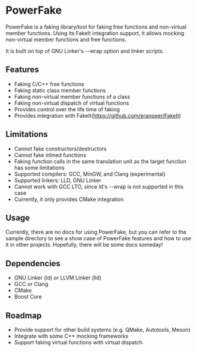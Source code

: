 PowerFake
=============
PowerFake is a faking library/tool for faking free functions and non-virtual
member functions. Using its FakeIt integration support, it allows mocking
non-virtual member functions and free functions.

It is built on top of GNU Linker's --wrap option and linker scripts.

## Features
* Faking C/C++ free functions
* Faking static class member functions
* Faking non-virtual member functions of a class
* Faking non-virtual dispatch of virtual functions
* Provides control over the life time of faking
* Provides integration with FakeIt(https://github.com/eranpeer/FakeIt)

## Limitations
* Cannot fake constructors/destructors
* Cannot fake inlined functions
* Faking function calls in the same translation unit as the target function has
some limitations
* Supported compilers: GCC, MinGW, and Clang (experimental)
* Supported linkers: LLD, GNU Linker
* Cannot work with GCC LTO, since ld's --wrap is not supported in this case
* Currently, it only provides CMake integration

## Usage
Currently, there are no docs for using PowerFake, but you can refer to the sample
directory to see a show case of PowerFake features and how to use it in other
projects. Hopefully, there will be some docs someday!

## Dependencies
* GNU Linker (ld) or LLVM Linker (lld)
* GCC or Clang
* CMake
* Boost Core

## Roadmap
* Provide support for other build systems (e.g. QMake, Autotools, Meson)
* Integrate with some C++ mocking frameworks
* Support faking virtual functions with virtual dispatch
